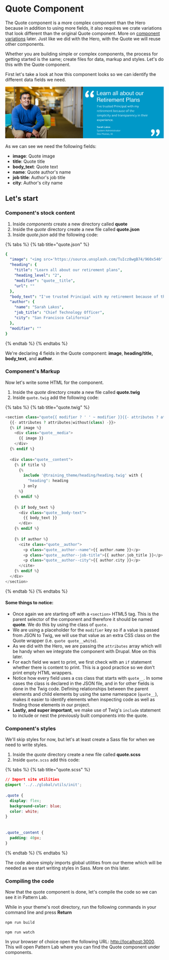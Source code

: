 # Quote Component

The Quote component is a more complex component than the Hero because in addition to using more fields, it also requires we crate variations that look different than the original Quote component. More on [component variations](component-variations.md) later. Just like we did with the Hero, with the Quote we will reuse other components.

Whether you are building simple or complex components, the process for getting started is the same; create files for data, markup and styles. Let's do this with the Quote component.

First let's take a look at how this component looks so we can identify the different data fields we need.

![Quote component](../.gitbook/assets/quote.png)

As we can see we need the following fields:

* **image**: Quote image
* **title**: Quote title
* **body\_text**: Quote text
* **name**: Quote author's name
* **job title**: Author's job title
* **city**: Author's city name

## Let's start

### Component's stock content

1. Inside _components_ create a new directory called **quote**
2. Inside the _quote_ directory create a new file called **quote.json**
3. Inside _quote.json_ add the following code:

{% tabs %}
{% tab title="quote.json" %}
```yaml
{
  "image": "<img src='https://source.unsplash.com/TuIcz8wgB74/960x540' alt='A wonderful image' />",
  "heading": {
    "title": "Learn all about our retirement plans",
    "heading_level": "2",
    "modifier": "quote__title",
    "url": ""
  },
  "body_text": "I've trusted Principal with my retirement because of the simplicity and transparency in their experience.",
  "author": {
    "name": "Sarah Lakos",
    "job_title": "Chief Technology Officer",
    "city": "San Francisco California"
  },
  "modifier": ""
}
```
{% endtab %}
{% endtabs %}

We're declaring 4 fields in the Quote component: **image**, **heading/title, body\_text**, and **author**.

### Component's Markup

Now let's write some HTML for the component.

1. Inside the _quote_ directory create a new file called **quote.twig**
2. Inside `quote.twig` add the following code:

{% tabs %}
{% tab title="quote.twig" %}
```php
<section class="quote{{ modifier ? ' ' ~ modifier }}{{- attributes ? attributes.class -}}"
  {{- attributes ? attributes|without(class) -}}>
  {% if image %}
    <div class="quote__media">
      {{ image }}
    </div>
  {% endif %}

  <div class="quote__content">
    {% if title %}
      {%
        include '@training_theme/heading/heading.twig' with {
          "heading": heading
        } only
      %}
    {% endif %}

    {% if body_text %}
      <div class="quote__body-text">
        {{ body_text }}
      </div>
    {% endif %}

    {% if author %}
      <cite class="quote__author">
        <p class="quote__author--name">{{ author.name }}</p>
        <p class="quote__author--job-title">{{ author.job_title }}</p>
        <p class="quote__author--city">{{ author.city }}</p>
      </cite>
    {% endif %}
  </div>
</section>
```
{% endtab %}
{% endtabs %}

#### Some things to notice:

* Once again we are starting off with a `<section>` HTML5 tag.  This is the parent selector of the component and therefore it should be named **quote**.  We do this by using the class of `quote.`
* We are using a placeholder for the `modifier` key so if a value is passed from JSON to Twig, we will use that value as an extra CSS class on the Quote wrapper \(i.e. `quote quote__white`\).
* As we did with the Hero, we are passing the `attributes` array which will be handy when we integrate the component with Drupal.  Moe on this later.
* For each field we want to print, we first check with an `if` statement whether there is content to print.  This is a good practice so we don't print empty HTML wrappers.
* Notice how every field uses a css class that starts with `quote__`.  In some cases the class is declared in the JSON file, and in for other fields is done in the Twig code.  Defining relationships between the parent elements and child elements by using the same namespace \(`quote__`\), makes it easier to identify elements when inspecting code as well as finding those elements in our project.
* **Lastly, and super important**, we make use of Twig's `include` statement to include or nest the previously built components into the quote.

### Component's styles

We'll skip styles for now, but let's at least create a Sass file for when we need to write styles.

1. Inside the _quote_ directory create a new file called **quote.scss**
2. Inside `quote.scss` add this code:

{% tabs %}
{% tab title="quote.scss" %}
```css
// Import site utilities
@import '../../global/utils/init';

.quote {
  display: flex;
  background-color: blue;
  color: white;
}


.quote__content {
  padding: 40px;
}
```
{% endtab %}
{% endtabs %}

The code above simply imports global utilities from our theme which will be needed as we start writing styles in Sass. More on this later.

### Compiling the code

Now that the quote component is done, let's compile the code so we can see it in Pattern Lab.

While in your theme's root directory, run the following commands in your command line and press **Return**

`npm run build`

`npm run watch`

In your browser of choice open the following URL: [http://localhost:3000](http://localhost:3000). This will open Pattern Lab where you can find the Quote component under components.

